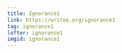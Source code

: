 ```yaml
---
title: Ignorance1
link: https://writee.org/ignorance1
tag: ignorance1
lofter: ignorance1
imgid: ignorance1
---
```


